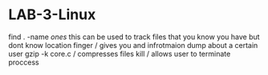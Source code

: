 # LAB-3-Linux

find . -name *ones* this can be used to track files that you know you have but dont know location 
finger / gives you and infrotmaion dump about a certain user 
gzip -k core.c / compresses files 
kill / allows user to terminate proccess 
